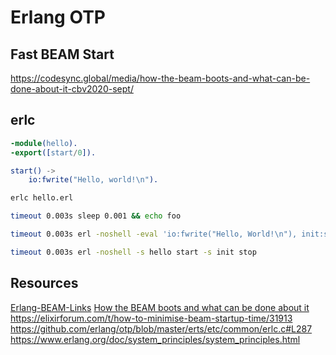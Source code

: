 # Erlang OTP

## Fast BEAM Start

https://codesync.global/media/how-the-beam-boots-and-what-can-be-done-about-it-cbv2020-sept/

## erlc

```erl
-module(hello).
-export([start/0]).

start() ->
    io:fwrite("Hello, world!\n").
```

```sh
erlc hello.erl
```

```sh
timeout 0.003s sleep 0.001 && echo foo
```

```sh
timeout 0.003s erl -noshell -eval 'io:fwrite("Hello, World!\n"), init:stop().'
```


```sh
timeout 0.003s erl -noshell -s hello start -s init stop
```

## Resources

[Erlang-BEAM-Links](https://github.com/AlexanderKaraberov/Erlang-BEAM-Links)
[How the BEAM boots and what can be done about it](https://codesync.global/media/how-the-beam-boots-and-what-can-be-done-about-it-cbv2020-sept/)
https://elixirforum.com/t/how-to-minimise-beam-startup-time/31913
https://github.com/erlang/otp/blob/master/erts/etc/common/erlc.c#L287
https://www.erlang.org/doc/system_principles/system_principles.html


